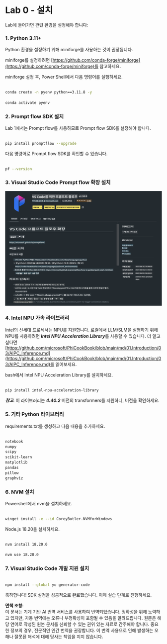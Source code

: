 # **Lab 0 - 설치**

Lab에 들어가면 관련 환경을 설정해야 합니다:


### **1. Python 3.11+**

Python 환경을 설정하기 위해 miniforge를 사용하는 것이 권장됩니다.

miniforge를 설정하려면 [https://github.com/conda-forge/miniforge](https://github.com/conda-forge/miniforge)를 참고하세요.

miniforge 설정 후, Power Shell에서 다음 명령어를 실행하세요.

```bash

conda create -n pyenv python==3.11.8 -y

conda activate pyenv

```


### **2. Prompt flow SDK 설치**

Lab 1에서는 Prompt flow를 사용하므로 Prompt flow SDK를 설정해야 합니다.

```bash

pip install promptflow --upgrade

```

다음 명령어로 Prompt flow SDK를 확인할 수 있습니다.

```bash

pf --version

```


### **3. Visual Studio Code Prompt flow 확장 설치**

![pf](../../../../../../../../../translated_images/pf_ext.fa065f22e1ee3e67157662d8be5241f346ddd83744045e3406d92b570e8d8b36.ko.png)


### **4. Intel NPU 가속 라이브러리**

Intel의 신세대 프로세서는 NPU를 지원합니다. 로컬에서 LLM/SLM을 실행하기 위해 NPU를 사용하려면 ***Intel NPU Acceleration Library***를 사용할 수 있습니다. 더 알고 싶다면 [https://github.com/microsoft/PhiCookBook/blob/main/md/01.Introduction/03/AIPC_Inference.md](https://github.com/microsoft/PhiCookBook/blob/main/md/01.Introduction/03/AIPC_Inference.md)를 읽어보세요.

bash에서 Intel NPU Acceleration Library를 설치하세요.

```bash

pip install intel-npu-acceleration-library

```

***참고***: 이 라이브러리는 ***4.40.2*** 버전의 transformers를 지원하니, 버전을 확인하세요.


### **5. 기타 Python 라이브러리**

requirements.txt를 생성하고 다음 내용을 추가하세요.

```txt

notebook
numpy 
scipy 
scikit-learn 
matplotlib 
pandas 
pillow 
graphviz

```


### **6. NVM 설치**

Powershell에서 nvm을 설치하세요.

```bash

winget install -e --id CoreyButler.NVMforWindows

```

Node.js 18.20을 설치하세요.

```bash

nvm install 18.20.0

nvm use 18.20.0

```


### **7. Visual Studio Code 개발 지원 설치**

```bash

npm install --global yo generator-code

```

축하합니다! SDK 설정을 성공적으로 완료했습니다. 이제 실습 단계로 진행하세요.

**면책 조항**:  
이 문서는 기계 기반 AI 번역 서비스를 사용하여 번역되었습니다. 정확성을 위해 노력하고 있지만, 자동 번역에는 오류나 부정확성이 포함될 수 있음을 알려드립니다. 원문은 해당 언어로 작성된 원본 문서를 신뢰할 수 있는 권위 있는 자료로 간주해야 합니다. 중요한 정보의 경우, 전문적인 인간 번역을 권장합니다. 이 번역 사용으로 인해 발생하는 오해나 잘못된 해석에 대해 당사는 책임을 지지 않습니다.